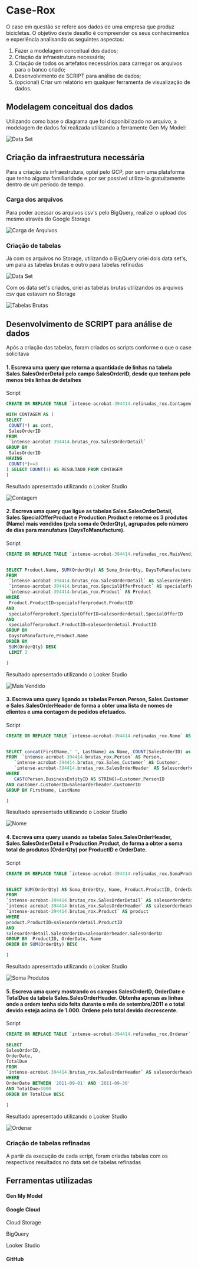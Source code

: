 # Case-Rox
  O case em questão se refere aos dados de uma empresa que produz bicicletas.
  O objetivo deste desafio é compreender os seus conhecimentos e experiência analisando os seguintes aspectos:
  1.	Fazer a modelagem conceitual dos dados;
  2.	Criação da infraestrutura necessária;
  3.	Criação de todos os artefatos necessários para carregar os arquivos para o banco criado;
  4.	Desenvolvimento de SCRIPT para análise de dados;
  5.	(opcional) Criar um relatório em qualquer ferramenta de visualização de dados.

## Modelagem conceitual dos dados
Utilizando como base o diagrama que foi disponibilizado no arquivo, a modelagem de dados foi realizada utilizando a ferramente Gen My Model:

![Data Set](imagens/Modelo%20GenMyModel.PNG)


  ## Criação da infraestrutura necessária
Para a criação da infraestrutura, optei pelo GCP, por sem uma plataforma que tenho alguma familiaridade e por ser possível utiliza-lo gratuitamente dentro de um período de tempo.

  ### Carga dos arquivos
  Para poder acessar os arquivos csv's pelo BigQuery, realizei o upload dos mesmo através do Google Storage

![Carga de Arquivos](/imagens/Google%20Storage.PNG)

  ### Criação de tabelas
  Já com os arquivos no Storage, utilizando o BigQuery criei dois data set's, um para as tabelas brutas e outro para tabelas refinadas

![Data Set](imagens/dataset.PNG)

Com os data set's criados, criei as tabelas brutas utilizandos os arquivos csv que estavam no Storage

![Tabelas Brutas](imagens/Criação%20de%20Tabelas.PNG)

## Desenvolvimento de SCRIPT para análise de dados
Após a criação das tabelas, foram criados os scripts conforme o que o case solicitava

  #### 1.	Escreva uma query que retorna a quantidade de linhas na tabela Sales.SalesOrderDetail pelo campo SalesOrderID, desde que tenham pelo menos três linhas de detalhes
  Script

   ```sql
CREATE OR REPLACE TABLE `intense-acrobat-394414.refinadas_rox.Contagem` AS (

WITH CONTAGEM AS (
  SELECT 
    COUNT(*) as cont,
    SalesOrderID
FROM 
    `intense-acrobat-394414.brutas_rox.SalesOrderDetail`
GROUP BY 
    SalesOrderID
HAVING 
    COUNT(*)>=3
) SELECT COUNT(1) AS RESULTADO FROM CONTAGEM
)
 ```
Resultado apresentado utilizando o Looker Studio

![Contagem](imagens/Contagem.PNG)

  #### 2.	Escreva uma query que ligue as tabelas Sales.SalesOrderDetail, Sales.SpecialOfferProduct e Production.Product e retorne os 3 produtos (Name) mais vendidos (pela soma de OrderQty), agrupados pelo número de dias para manufatura (DaysToManufacture).
  Script

   ```sql
CREATE OR REPLACE TABLE `intense-acrobat-394414.refinadas_rox.MaisVendido` AS (


SELECT Product.Name, SUM(OrderQty) AS Soma_OrderQty, DaysToManufacture
FROM 
    `intense-acrobat-394414.brutas_rox.SalesOrderDetail` AS salesorderdetail, 
    `intense-acrobat-394414.brutas_rox.SpecialOfferProduct` AS specialofferproduct,
    `intense-acrobat-394414.brutas_rox.Product` AS Product
WHERE 
    Product.ProductID=specialofferproduct.ProductID
AND 
    specialofferproduct.SpecialOfferID=salesorderdetail.SpecialOfferID
AND 
    specialofferproduct.ProductID=salesorderdetail.ProductID
GROUP BY 
    DaysToManufacture,Product.Name
ORDER BY 
    SUM(OrderQty) DESC
    LIMIT 3

)
```

Resultado apresentado utilizando o Looker Studio

![Mais Vendido](imagens/Mais%20Vendido.PNG)

  #### 3.	Escreva uma query ligando as tabelas Person.Person, Sales.Customer e Sales.SalesOrderHeader de forma a obter uma lista de nomes de clientes e uma contagem de pedidos efetuados.
  Script

   ```sql
CREATE OR REPLACE TABLE `intense-acrobat-394414.refinadas_rox.Nome` AS (


SELECT concat(FirstName,' ', LastName) as Name, COUNT(SalesOrderID) as cont
FROM  `intense-acrobat-394414.brutas_rox.Person` AS Person, 
      `intense-acrobat-394414.brutas_rox.Sales_Customer` AS Customer, 
      `intense-acrobat-394414.brutas_rox.SalesOrderHeader` AS Salesorderheader
WHERE 
      CAST(Person.BusinessEntityID AS STRING)=Customer.PersonID
AND customer.CustomerID=Salesorderheader.CustomerID
GROUP BY FirstName, LastName

)
```


Resultado apresentado utilizando o Looker Studio

![Nome](imagens/Nome.PNG)

 #### 4.	Escreva uma query usando as tabelas Sales.SalesOrderHeader, Sales.SalesOrderDetail e Production.Product, de forma a obter a soma total de produtos (OrderQty) por ProductID e OrderDate.
  Script

   ```sql
CREATE OR REPLACE TABLE `intense-acrobat-394414.refinadas_rox.SomaProdutos` AS (


SELECT SUM(OrderQty) AS Soma_OrderQty, Name, Product.ProductID, OrderDate
FROM 
  `intense-acrobat-394414.brutas_rox.SalesOrderDetail` AS salesorderdetail, 
  `intense-acrobat-394414.brutas_rox.SalesOrderHeader` AS salesorderheader, 
  `intense-acrobat-394414.brutas_rox.Product` AS product
WHERE 
  product.ProductID=salesorderdetail.ProductID
AND 
  salesorderdetail.SalesOrderID=salesorderheader.SalesOrderID
GROUP BY  ProductID, OrderDate, Name
ORDER BY SUM(OrderQty) DESC

)
```

Resultado apresentado utilizando o Looker Studio

![Soma Produtos](imagens/Soma%20Produtos.PNG)

  #### 5.	Escreva uma query mostrando os campos SalesOrderID, OrderDate e TotalDue da tabela Sales.SalesOrderHeader. Obtenha apenas as linhas onde a ordem tenha sido feita durante o mês de setembro/2011 e o total devido esteja acima de 1.000. Ordene pelo total devido decrescente.
  Script
  
   ```sql
CREATE OR REPLACE TABLE `intense-acrobat-394414.refinadas_rox.Ordenar` AS (

SELECT 
  SalesOrderID, 
  OrderDate, 
  TotalDue
FROM 
  `intense-acrobat-394414.brutas_rox.SalesOrderHeader` AS salesorderheader
WHERE 
  OrderDate BETWEEN '2011-09-01' AND '2011-09-30'
AND TotalDue>1000
ORDER BY TotalDue DESC

)
```


Resultado apresentado utilizando o Looker Studio

![Ordenar](imagens/Ordenar.PNG)


### Criação de tabelas refinadas
  A partir da execução de cada script, foram criadas tabelas com os respectivos resultados no data set de tabelas refinadas

## Ferramentas utilizadas
  #### Gen My Model
  #### Google Cloud
  
  Cloud Storage
  
  BigQuery
  
  Looker Studio
  #### GitHub


    
